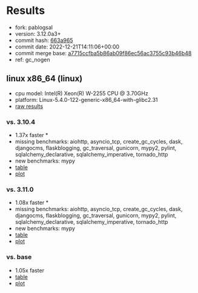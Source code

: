 # Results

- fork: pablogsal
- version: 3.12.0a3+
- commit hash: [663a965](https://github.com/pablogsal/cpython/commit/663a965)
- commit date: 2022-12-21T14:11:06+00:00
- commit merge base: [a7715ccfba5b86ab09f86ec56ac3755c93b46b48](https://github.com/pablogsal/cpython/commit/a7715ccfba5b86ab09f86ec56ac3755c93b46b48)
- ref: gc_nogen

## linux x86_64 (linux)

- cpu model: Intel(R) Xeon(R) W-2255 CPU @ 3.70GHz
- platform: Linux-5.4.0-122-generic-x86_64-with-glibc2.31
- [raw results](bm-20221221-linux-x86_64-pablogsal-gc_nogen-3.12.0a3%2B-663a965.json)

### vs. 3.10.4

- 1.37x faster \*
- missing benchmarks: aiohttp, asyncio_tcp, create_gc_cycles, dask, djangocms, flaskblogging, gc_traversal, gunicorn, mypy2, pylint, sqlalchemy_declarative, sqlalchemy_imperative, tornado_http
- new benchmarks: mypy
- [table](bm-20221221-linux-x86_64-pablogsal-gc_nogen-3.12.0a3%2B-663a965-vs-3.10.4.md)
- [plot](bm-20221221-linux-x86_64-pablogsal-gc_nogen-3.12.0a3%2B-663a965-vs-3.10.4.png)

### vs. 3.11.0

- 1.08x faster \*
- missing benchmarks: aiohttp, asyncio_tcp, create_gc_cycles, dask, djangocms, flaskblogging, gc_traversal, gunicorn, mypy2, pylint, sqlalchemy_declarative, sqlalchemy_imperative, tornado_http
- new benchmarks: mypy
- [table](bm-20221221-linux-x86_64-pablogsal-gc_nogen-3.12.0a3%2B-663a965-vs-3.11.0.md)
- [plot](bm-20221221-linux-x86_64-pablogsal-gc_nogen-3.12.0a3%2B-663a965-vs-3.11.0.png)

### vs. base

- 1.05x faster
- [table](bm-20221221-linux-x86_64-pablogsal-gc_nogen-3.12.0a3%2B-663a965-vs-base.md)
- [plot](bm-20221221-linux-x86_64-pablogsal-gc_nogen-3.12.0a3%2B-663a965-vs-base.png)

